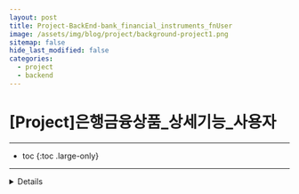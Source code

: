 ```yaml
---
layout: post
title: Project-BackEnd-bank_financial_instruments_fnUser
image: /assets/img/blog/project/background-project1.png
sitemap: false
hide_last_modified: false
categories:
  - project
  - backend
---
```


# [Project]은행금융상품_상세기능_사용자

---
* toc
{:toc .large-only}

---

<details>
  <h2><summary>회원가입 페이지</summary><h2>
    <div markdown="1">

      - POST /api/member/signup
      - 요청 : 이메일 ,비밀번호, 이름, 휴대폰번호

</div>
</details>


